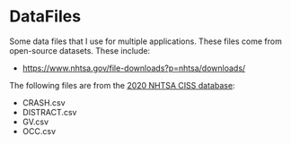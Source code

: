 # DataFiles
Some data files that I use for multiple applications. These files come from open-source datasets. These include:

- https://www.nhtsa.gov/file-downloads?p=nhtsa/downloads/

The following files are from the [2020 NHTSA CISS database](https://www.nhtsa.gov/file-downloads?p=nhtsa/downloads/CISS/2020/):

- CRASH.csv
- DISTRACT.csv
- GV.csv
- OCC.csv
